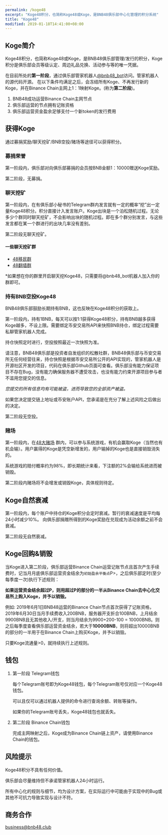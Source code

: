 ```yaml
---
permalink: /koge48
excerpt: "Koge48积分，也简称Koge48或Koge，是BNB48俱乐部中心化管理的积分系统"
title: "Koge48"
modified: 2019-01-18T14:41:00+08:00
---
```

## Koge简介
Koge48积分，也简称Koge48或Koge，是BNB48俱乐部管理/发行的积分，Koge积分是俱乐部会员等级认定、周边礼品兑换、活动参与等的唯一凭据。

在目前所处的**第一阶段**，通过俱乐部管家机器人[@bnb48_bot](https://t.me/bnb48_bot)访问。管家机器人的源代码开源。
在以下条件均满足之后，会冻结所有Koge、不再发行新的Koge，并在Binance Chain主网上1：1映射Koge。(称为**第二阶段**)。
1. BNB48成功运营Binance Chain主网节点
2. 俱乐部运营的节点拥有记账资格
3. 俱乐部运营资金盈余足够支付一个新token的发行费用

## 获得Koge
通过募捐奖励/聊天挖矿/BNB空投/赌场等途径可以获得积分。

### 募捐荣誉
第一阶段内，俱乐部对向俱乐部募捐的会员按BNB金额1：10000赠送Koge奖励。

第二阶段，无募捐。

### 聊天挖矿
第一阶段内，在有俱乐部小秘书的Telegram群内发言就有一定的概率“挖”出一定量Koge48积分。积分直接计入发言账户。Koge出块是一个泊松随机过程。无论多少个群同时聊天挖矿，不会影响出块的随机过程。即在多个群分别发言，与这些发言都在某一个群进行的出块几率没有差别。

第二阶段无聊天挖矿。

#### 一些聊天挖矿群

- [48移民群](https://t.me/joinchat/GRaQmlAedWNAdslCxOzKog)
- [48翻墙群](https://t.me/joinchat/GRaQmkzYU3rHwXeNWTSV_w)

\*如果想在你的群里开启聊天挖Koge48，只需要将@bnb48_bot机器人加入你的群即可。

### 持有BNB空投Koge48
BNB48俱乐部鼓励长期持有BNB，这也反映在Koge48积分的获取上。

第一阶段内，持有1BNB，每天可以按1:1获得Koge48积分，持有BNB越多获得Koge越多，不设上限。需要绑定币安交易所API来快照BNB持仓，绑定过程需要私聊管家机器人完成。

持仓快照定时进行，空投按照最近一次快照为准。

请注意，BNB48俱乐部是投资者自发组织的松散社群，BNB48俱乐部与币安交易所无任何经营往来，持仓快照是根据币安交易所公开的API实现的，管家机器人是开源社区开发的项目，代码在俱乐部Github页面可查看。俱乐部没有能力保证项目不存在Bug，没有能力确保服务器不遭受攻击，也没有能力约束开源项目参与者不滥用您提交的信息。

_您提交的所有信息均有可能被盗，进而导致您的全部资产被盗。_

如果您决定提交链上地址或币安账户API，您承诺是在充分了解上述风险之后做出的决定。

第二阶段无空投。
### 赌场
第一阶段内，在[48大赌场](https://t.me/joinchat/GRaQmk6jNzrBP1XQcCkSKg) 群内，可以参与系统游戏，有机会赢取Koge（当然也有机会输）。用户赢得的Koge是凭空新增发的，用户输掉的Koge也是直接销毁消失的。

系统游戏的赔付概率约为98%，即长期统计来看，下注额的2%会输给系统进而被销毁。

第二阶段内赌场将不会增发或销毁Koge，具体规则待定。

## Koge自然衰减
第一阶段内，每个账户中持仓的Koge积分会定时衰减。暂行的衰减速度是平均每24小时减少10%。
向俱乐部捐赠所得到的Koge奖励在兑现成为活动余额之前不会衰减。

第二阶段无自然衰减。

## Koge回购&销毁
当Koge进入第二阶段，俱乐部运营Binance Chain运营记账节点且首次产生手续费时，记当月月底俱乐部运营资金结余为`初始盈余平衡点`P>，之后俱乐部定时(至少每季度一次)执行下述规则：

**如果运营资金结余超过P，则用超过P的部分的一半从Binance Chain去中心化交易所上购入Koge，并予以销毁。**

例如:
2019年6月1日BNB48运营的Binance Chain节点首次获得了记账资格，2019年6月30日当月手续费收入200BNB，服务器开支折合100BNB，上月结余9900BNB且无其他收入/开支，则当月结余为9900+200-100 = 10000BNB。则之后每季度查看俱乐部运营资金结余，若大于**10000BNB**，则将超出10000BNB的部分的一半用于在Binance Chain上购买Koge，并予以销毁。


只要Koge流通量>0，就持续执行上述规则。

## 钱包
1. 第一阶段 Telegram钱包

    每个Telegram账号即为Koge48钱包，每个Telegram账号仅对应一个Koge48钱包。

    可以且仅可以通过机器人提供的命令进行查询余额、转账等操作。

    如果你的Telegram账号丢失，Koge48钱包也就丢失。

2. 第二阶段 Binance Chain钱包

    完成主网映射之后，Koge成为Binance Chain链上资产，请使用Binance Chain的钱包。


## 风险提示
Koge48积分不具有任何价值。

俱乐部会尽量维持但不承诺管家机器人24小时运行。

所有中心化的规则与细节，均为设计方案，在实际运行中可能由于实现中的Bug或其他不可抗力导致实现与设计不符。

## 商务合作
business@bnb48.club
